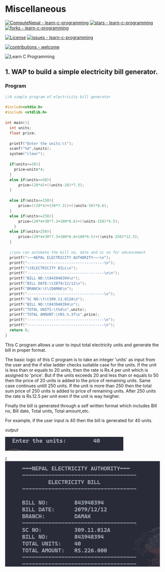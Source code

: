 # Miscellaneous 

[![ComputeNepal - learn-c-programming](https://img.shields.io/static/v1?label=ComputeNepal&message=learn-c-programming&color=blue&logo=github)](https://github.com/ComputeNepal/learn-c-programming "Go to GitHub repo")
[![stars - learn-c-programming](https://img.shields.io/github/stars/ComputeNepal/learn-c-programming?style=social)](https://github.com/ComputeNepal/learn-c-programming)
[![forks - learn-c-programming](https://img.shields.io/github/forks/ComputeNepal/learn-c-programming?style=social)](https://github.com/ComputeNepal/learn-c-programming)

[![License](https://img.shields.io/badge/License-MIT-blue)](#license)
[![issues - learn-c-programming](https://img.shields.io/github/issues/ComputeNepal/learn-c-programming)](https://github.com/ComputeNepal/learn-c-programming/issues)

[![contributions - welcome](https://img.shields.io/badge/contributions-welcome-blue)](/CONTRIBUTING.md "Go to contributions doc")

![Learn C Programming](https://repository-images.githubusercontent.com/615587446/9a0d7982-bdb2-4918-8570-ebfff27778ad)

## 1. WAP to build a simple electricity bill generator.

### Program
```c
//A simple program of electricity bill generator

#include<stdio.h>
#include <stdlib.h>

int main(){
  int units;
  float price;

  printf("Enter the units:\t");
  scanf("%d",&units);
  system("clear");

  if(units<=20){
    price=units*4;
  }
  else if(units<=50){
      price=(20*4)+((units-20)*7.3);
  }

  else if(units<=150){
      price=((20*4)+(50*7.3))+((units-50)*8.6);
  }
  else if(units<=250){
      price=(20*4+30*7.3+100*8.6)+((units-150)*9.5);
    }
  else if(units>250){
      price=(20*4+30*7.3+100*8.6+100*9.5)+((units-250)*12.5);
  }

  //you can automate the bill no, date and sc no for advancement
  printf("~~~NEPAL ELECTRICITY AUTHORITY~~~\n");
  printf("-----------------------------------\n");
  printf("\tELECTRICITY BILL\n");
  printf("-----------------------------------\n\n");   
  printf("BILL NO:\t843948394\n");
  printf("BILL DATE:\t2079/12/12\n");
  printf("BRANCH:\t\tDAMAK\n");
  printf("-----------------------------------\n");
  printf("SC NO:\t\t309.11.012A\n");
  printf("BILL NO:\t843948394\n");
  printf("TOTAL UNITS:\t%d\n",units);
  printf("TOTAL AMOUNT:\tRS.%.3f\n",price);
  printf("-----------------------------------\n");
  printf("-----------------------------------\n");
  return 0;
}
```

This C program allows a user to input total electricity units and generate
the bill in proper format.

The basic logic of this C program is to take an integer 'units' as input 
from the user and the if else ladder checks suitable case for the units.
If the unit is less than or equals to 20 units, then the rate is Rs.4 per 
unit which is assigned to 'price'. But if the units exceeds 20 and less
than or equals to 50 then the price of 20 units is added to the price of 
remaining units. Same case continues untill 250 units. If the unit is more
than 250 then the total sum price of 250 units is added to price of remaining 
units. After 250 units the rate is Rs.12.5 per unit even if the unit is way
heigher.

Finally the bill is generated through a self written format which includes
Bill no, Bill date, Total units, Total amount,etc.

For example, if the user input is 40 then the bill is generated for 40 units.

_output_

![output of Miscellaneous-Electricity bill generator](../outputs/Miscellaneous_Electricity_bill_output1.png)

(![output of Miscellaneous-Electricity bill generator](../outputs/Miscellaneous_Electricity_bill_output2.png)

